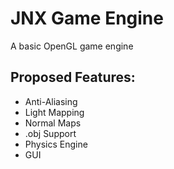 # JNX Game Engine
A basic OpenGL game engine

## Proposed Features:
<ul><li>Anti-Aliasing</li>
  <li>Light Mapping</li>
  <li>Normal Maps</li>
  <li>.obj Support</li>
  <li>Physics Engine</li>
  <li>GUI</li>
</ul>
